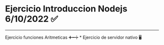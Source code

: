# Ejercicio Introduccion Nodejs 6/10/2022 ✅

***
Ejercicio funciones Aritmeticas ➕➖➗
*
Ejercicio de servidor nativo 🖥️
